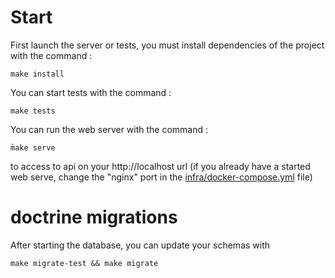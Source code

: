 # Start
First launch the server or tests, you must install dependencies of the project with the command :
```
make install
```

You can start tests with the command :
```
make tests
```

You can run the web server with the command :
```
m̀ake serve
```
to access to api on your http://localhost url (if you already have a started web serve, change the "nginx" port in the [infra/docker-compose.yml](https://github.com/leon-mat/foodstuffs-technical-test/blob/main/foodstuffs-api/infra/docker-compose.yml) file)

# doctrine migrations
After starting the database, you can update your schemas with
```
make migrate-test && make migrate
```